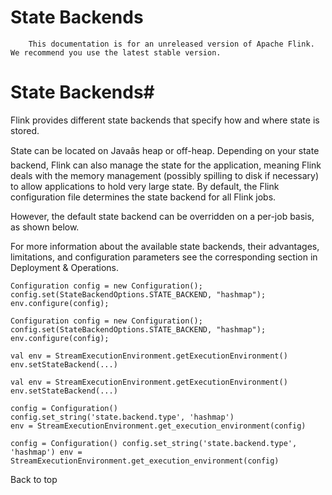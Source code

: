 # State Backends


> 
        This documentation is for an unreleased version of Apache Flink. We recommend you use the latest stable version.
    


# State Backends#


Flink provides different state backends that specify how and where state is stored.


State can be located on Javaâs heap or off-heap. Depending on your state backend, Flink can also manage the state for the application, meaning Flink deals with the memory management (possibly spilling to disk if necessary) to allow applications to hold very large state. By default, the Flink configuration file determines the state backend for all Flink jobs.


However, the default state backend can be overridden on a per-job basis, as shown below.


For more information about the available state backends, their advantages, limitations, and configuration parameters see the corresponding section in Deployment & Operations.


```
Configuration config = new Configuration();
config.set(StateBackendOptions.STATE_BACKEND, "hashmap");
env.configure(config);

```

`Configuration config = new Configuration();
config.set(StateBackendOptions.STATE_BACKEND, "hashmap");
env.configure(config);
`

```
val env = StreamExecutionEnvironment.getExecutionEnvironment()
env.setStateBackend(...)

```

`val env = StreamExecutionEnvironment.getExecutionEnvironment()
env.setStateBackend(...)
`

```
config = Configuration()
config.set_string('state.backend.type', 'hashmap')
env = StreamExecutionEnvironment.get_execution_environment(config)

```

`config = Configuration()
config.set_string('state.backend.type', 'hashmap')
env = StreamExecutionEnvironment.get_execution_environment(config)
`

 Back to top
